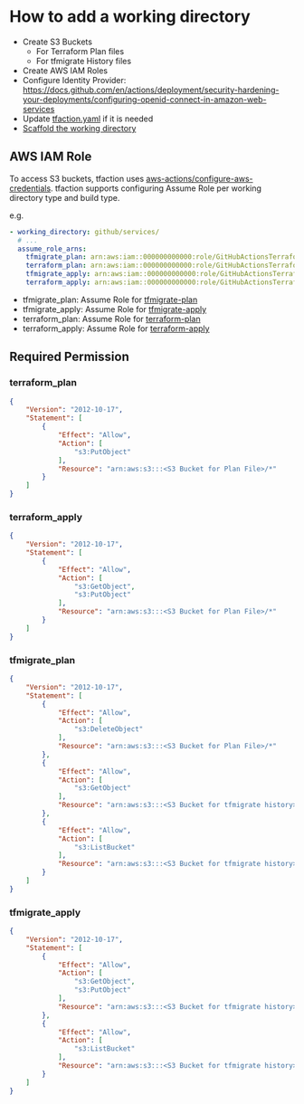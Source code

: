 # How to add a working directory

* Create S3 Buckets
  * For Terraform Plan files
  * For tfmigrate History files
* Create AWS IAM Roles
* Configure Identity Provider: https://docs.github.com/en/actions/deployment/security-hardening-your-deployments/configuring-openid-connect-in-amazon-web-services
* Update [tfaction.yaml](config.md) if it is needed
* [Scaffold the working directory](scaffold-working-dir.md)

## AWS IAM Role

To access S3 buckets, tfaction uses [aws-actions/configure-aws-credentials](https://github.com/aws-actions/configure-aws-credentials).
tfaction supports configuring Assume Role per working directory type and build type.

e.g.

```yaml
- working_directory: github/services/
  # ...
  assume_role_arns:
    tfmigrate_plan: arn:aws:iam::000000000000:role/GitHubActionsTerraformPRGitHub
    terraform_plan: arn:aws:iam::000000000000:role/GitHubActionsTerraformPRGitHub
    tfmigrate_apply: arn:aws:iam::000000000000:role/GitHubActionsTerraformMainGitHub
    terraform_apply: arn:aws:iam::000000000000:role/GitHubActionsTerraformMainGitHub
```

* tfmigrate_plan: Assume Role for [tfmigrate-plan](../tfmigrate-plan)
* tfmigrate_apply: Assume Role for [tfmigrate-apply](../tfmigrate-apply)
* terraform_plan: Assume Role for [terraform-plan](../terraform-plan)
* terraform_apply: Assume Role for [terraform-apply](../terraform-apply)

## Required Permission

### terraform_plan

```json
{
    "Version": "2012-10-17",
    "Statement": [
        {
            "Effect": "Allow",
            "Action": [
                "s3:PutObject"
            ],
            "Resource": "arn:aws:s3:::<S3 Bucket for Plan File>/*"
        }
    ]
}
```

### terraform_apply

```json
{
    "Version": "2012-10-17",
    "Statement": [
        {
            "Effect": "Allow",
            "Action": [
                "s3:GetObject",
                "s3:PutObject"
            ],
            "Resource": "arn:aws:s3:::<S3 Bucket for Plan File>/*"
        }
    ]
}
```

### tfmigrate_plan

```json
{
    "Version": "2012-10-17",
    "Statement": [
        {
            "Effect": "Allow",
            "Action": [
                "s3:DeleteObject"
            ],
            "Resource": "arn:aws:s3:::<S3 Bucket for Plan File>/*"
        },
        {
            "Effect": "Allow",
            "Action": [
                "s3:GetObject"
            ],
            "Resource": "arn:aws:s3:::<S3 Bucket for tfmigrate history>/*"
        },
        {
            "Effect": "Allow",
            "Action": [
                "s3:ListBucket"
            ],
            "Resource": "arn:aws:s3:::<S3 Bucket for tfmigrate history>"
        }
    ]
}
```

### tfmigrate_apply

```json
{
    "Version": "2012-10-17",
    "Statement": [
        {
            "Effect": "Allow",
            "Action": [
                "s3:GetObject",
                "s3:PutObject"
            ],
            "Resource": "arn:aws:s3:::<S3 Bucket for tfmigrate history>/*"
        },
        {
            "Effect": "Allow",
            "Action": [
                "s3:ListBucket"
            ],
            "Resource": "arn:aws:s3:::<S3 Bucket for tfmigrate history>"
        }
    ]
}
```
